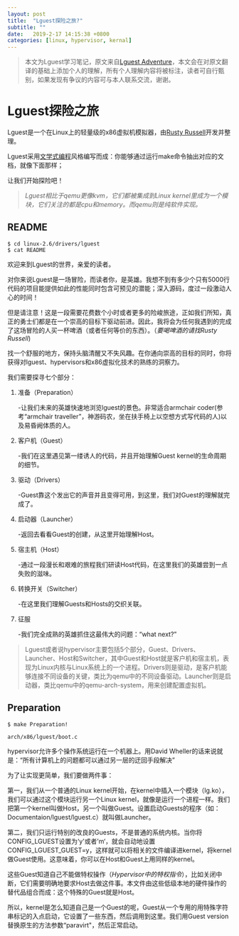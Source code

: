 ```yaml
---
layout: post
title:  "Lguest探险之旅?"
subtitle: ""
date:   2019-2-17 14:15:38 +0800
categories: [linux, hypervisor, kernal]
---
```


> 本文为Lguest学习笔记，原文来自[Lguest Adventure](https://swtch.com/lguest/)，本文会在对原文翻译的基础上添加个人的理解，所有个人理解内容将被标注，读者可自行甄别，如果发现有争议的内容可与本人联系交流，谢谢。

# Lguest探险之旅

Lguest是一个在Linux上的轻量级的x86虚拟机模拟器，由[Rusty Russell](https://en.wikipedia.org/wiki/Rusty_Russell)开发并整理。

Lguest采用[文学式编程](https://zh.wikipedia.org/wiki/%E6%96%87%E5%AD%A6%E7%BC%96%E7%A8%8B)风格编写而成：你能够通过运行make命令抽出对应的文档，就像下面那样；

让我们开始探险吧！

> *Lguest相比于qemu更像kvm，它们都被集成到Linux kernel里成为一个模块，它们关注的都是cpu和memory。而qemu则是纯软件实现。* 

## README

``` shell
$ cd linux-2.6/drivers/lguest
$ cat README
```

欢迎来到Lguest的世界，亲爱的读者。

对你来说Lguest是一场冒险，而读者你，是英雄。我想不到有多少个只有5000行代码的项目能提供如此的性能同时包含可预见的潜能；深入源码，度过一段激动人心的时间！

但是请注意！这是一段需要花费数个小时或者更多的险峻旅途，正如我们所知，真正的勇士们都是在一个崇高的目标下驱动前进。因此，我将会为任何我遇到的完成了这场冒险的人买一杯啤酒（或者任何等价的东西）。（*要喝啤酒的请找Rusty Russell*)

找一个舒服的地方，保持头脑清醒又不失风趣。在你通向崇高的目标的同时，你将获得对lguest、hypervisors和x86虚拟化技术的熟练的洞察力。

我们需要探寻七个部分：

1. 准备（Preparation）

   -让我们未来的英雄快速地浏览lguest的景色。非常适合armchair coder(参考“armchair traveller”，神游码农，坐在扶手椅上以空想方式写代码的人)以及易昏阙体质的人。

2. 客户机（Guest）

   -我们在这里遇见第一缕诱人的代码，并且开始理解Guest kernel的生命周期的细节。

3. 驱动（Drivers）

   -Guest靠这个发出它的声音并且变得可用，到这里，我们对Guest的理解就完成了。

4. 启动器（Launcher）

   -返回去看看Guest的创建，从这里开始理解Host。

5. 宿主机（Host）

   -通过一段漫长和艰难的旅程我们研读Host代码，在这里我们的英雄尝到一点失败的滋味。

6. 转换开关（Switcher）

   -在这里我们理解Guests和Hosts的交织关联。

7. 征服

   -我们完全成熟的英雄抓住这最伟大的问题：“what next?”

> Lguest或者说hypervisor主要包括5个部分，Guest、Drivers、Launcher、Host和Switcher，其中Guest和Host就是客户机和宿主机，表现为Linux内核与Linux系统上的一个进程。Drivers则是驱动，是客户机能够连接不同设备的关键，类比为qemu中的不同设备驱动。Launcher则是启动器，类比qemu中的qemu-arch-system，用来创建配置虚拟机。

## Preparation

``` shell
$ make Preparation!
```

`arch/x86/lguest/boot.c`

hypervisor允许多个操作系统运行在一个机器上。用David Wheller的话来说就是：“所有计算机上的问题都可以通过另一层的迂回手段解决”

为了让实现更简单，我们要做两件事：

第一，我们从一个普通的Linux kernel开始，在kernel中插入一个模块（lg.ko），我们可以通过这个模块运行另一个Linux kernel，就像是运行一个进程一样。我们把第一个kernel叫做Host，另一个叫做Guest。设置启动Guests的程序（如：Documentaion/lguest/lguest.c）就叫做Launcher。

第二，我们只运行特别的改良的Guests，不是普通的系统内核。当你将CONFIG_LGUEST设置为‘y'或者’m‘，就会自动地设置CONFIG_LGUEST_GUEST=y，这样就可以将相关的文件编译进kernel，将kernel做Guest使用。这意味着，你可以在Host和Guest上用同样的kernel。

这些Guest知道自己不能做特权操作（*Hypervisor中的特权指令*），比如关闭中断，它们需要明确地要求Host去做这件事。本文件由这些低级本地的硬件操作的替代品组合而成：这个特殊的Guest就是Host。

所以，kernel是怎么知道自己是一个Guest的呢，Guest从一个专用的用特殊字符串标记的入点启动，它设置了一些东西，然后调用到这里。我们用Guest version替换原生的方法参数“paravirt"，然后正常启动。





